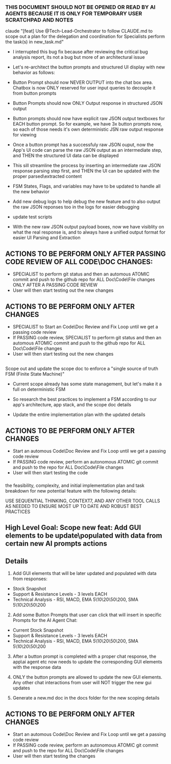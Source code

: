 ### THIS DOCUMENT SHOULD NOT BE OPENED OR READ BY AI AGENTS BECAUSE IT IS ONLY FOR TEMPORARY USER SCRATCHPAD AND NOTES



claude "[feat] Use @Tech-Lead-Orchestrator to follow CLAUDE.md to scope out a plan for the delegation and coordination for Specialists perform the task(s) in new_task.md"

- I interrupted this bug fix because after reviewing the critical bug analysis report, its not a bug but more of an architectural issue
- Let's re-architect the button prompts and structured UI display with new behavior as follows:

- Button Prompt should now NEVER OUTPUT into the chat box area.  Chatbox is now ONLY reserved for user input queries to decouple it from button prompts
- Button Prompts should now ONLY Output response in structured JSON output
- Button prompts should now have explicit raw JSON output textboxes for EACH button prompt. So for example, we have 3x button prompts now, so each of those needs it's own deterministic JSN raw output response for viewing
- Once a button prompt has a successfuly raw JSON ouput, now the App's UI code can parse the raw JSON output as an intermediate step, and THEN the structured UI data can be displayed
- This sill streamline the process by inserting an intermediate raw JSON response parsing step first, and THEN the UI can be updated with the proper parsed\extracted content
- FSM States, Flags, and variables may have to be updated to handle all the new behavior
- Add new debug logs to help debug the new feature and to also output the raw JSON reponses too in the logs for easier debugging
- update test scripts
- With the new raw JSON output payload boxes, now we have visiblity on what the real response is, and to always have a unified output format for easier UI Parsing and Extraction



## ACTIONS TO BE PERFORM ONLY AFTER PASSING CODE REVIEW OF ALL CODE\DOC CHANGES:
- SPECIALIST to perform git status and then an automous ATOMIC commit and push to the github repo for ALL Doc\Code\File changes ONLY AFTER A PASSING CODE REVIEW
- User will then start testing out the new changes



## ACTIONS TO BE PERFORM ONLY AFTER CHANGES
- SPECIALIST to Start an Code\Doc Review and Fix Loop until we get a passing code review
- If PASSING code review, SPECIALIST to perform git status and then an automous ATOMIC commit and push to the github repo for ALL Doc\Code\File changes
- User will then start testing out the new changes
##




Scope out and update the scope doc to enforce a "single source of truth FSM (Finite State Machine)"
- Current scope already has some state management, but let's make it a full on deterministic FSM
- So research the best practices to implement a FSM according to our app's architecture, app stack, and the scope doc details


- Update the entire implementation plan with the updated details

## ACTIONS TO BE PERFORM ONLY AFTER CHANGES
- Start an automous Code\Doc Review and Fix Loop until we get a passing code review
- If PASSING code review, perform an autonomous ATOMIC git commit and push to the repo for ALL Doc\Code\File changes
- User will then start testing the code



###




 the feasibility, complexity, and initial implementation plan and task breakdown for new potential feature with the following details:

USE SEQUENTIAL THINKING, CONTEXT7, AND ANY OTHER TOOL CALLS AS NEEDED TO ENSURE MOST UP TO DATE AND ROBUST BEST PRACTICES

## High Level Goal: Scope new feat: Add GUI elements to be update\populated with data from certain new AI prompts actions


## Details

1. Add GUI elements that will be later updated and populated with data from responses:
- Stock Snapshot
- Support & Resistance Levels - 3 levels EACH
- Technical Analysis - RSI, MACD, EMA 5\10\20\50\200, SMA 5\10\20\50\200

2. Add some Button Prompts that user can click that will insert in specific Prompts for the AI Agent Chat:
- Current Stock Snapshot
- Support & Resistance Levels - 3 levels EACH
- Technical Analysis - RSI, MACD, EMA 5\10\20\50\200, SMA 5\10\20\50\200

3. After a button prompt is completed with a proper chat response, the app\ai agent etc now needs to update the corresponding GUI elements with the response data

4. ONLY the button prompts are allowed to update the new GUI elements. Any other chat interactions from user will NOT trigger the new gui updates

5. Generate a new.md doc in the docs folder for the new scoping details

## ACTIONS TO BE PERFORM ONLY AFTER CHANGES
- Start an automous Code\Doc Review and Fix Loop until we get a passing code review
- If PASSING code review, perform an autonomous ATOMIC git commit and push to the repo for ALL Doc\Code\File changes
- User will then start testing the changes



